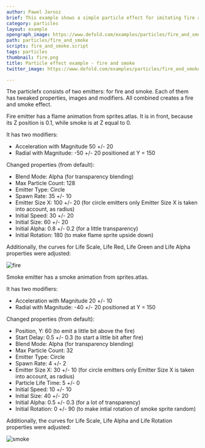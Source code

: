 ```yaml
---
author: Pawel Jarosz
brief: This example shows a simple particle effect for imitating fire and smoke.
category: particles
layout: example
opengraph_image: https://www.defold.com/examples/particles/fire_and_smoke/fire.png
path: particles/fire_and_smoke
scripts: fire_and_smoke.script
tags: particles
thumbnail: fire.png
title: Particle effect example - fire and smoke
twitter_image: https://www.defold.com/examples/particles/fire_and_smoke/fire.png

---
```


The particlefx consists of two emitters: for fire and smoke. Each of them has tweaked properties, images and modifiers. All combined creates a fire and smoke effect.

Fire emitter has a flame animation from sprites.atlas.
It is in front, because its Z position is 0.1, while smoke is at Z equal to 0.

It has two modifiers:
 - Acceleration with Magnitude 50 +/- 20
 - Radial with Magnitude: -50 +/- 20 positioned at Y = 150
 
Changed properties (from default):
 - Blend Mode: Alpha (for transparency blending)
 - Max Particle Count: 128
 - Emitter Type: Circle
 - Spawn Rate: 35 +/- 10
 - Emitter Size X: 100 +/- 20 (for circle emitters only Emitter Size X is taken into account, as radius)
 - Initial Speed: 30 +/- 20
 - Initial Size: 60 +/- 20
 - Initial Alpha: 0.8 +/- 0.2 (for a little transparency)
 - Initial Rotation: 180 (to make flame sprite upside down)
 
Additionally, the curves for Life Scale, Life Red, Life Green and Life Alpha properties were adjusted:

![fire](fire.png)


Smoke emitter has a smoke animation from sprites.atlas.

It has two modifiers:
 - Acceleration with Magnitude 20 +/- 10
 - Radial with Magnitude: -40 +/- 20 positioned at Y = 150
 
Changed properties (from default):
 - Position, Y: 60 (to emit a little bit above the fire)
 - Start Delay: 0.5 +/- 0.3 (to start a little bit after fire)
 - Blend Mode: Alpha (for transparency blending)
 - Max Particle Count: 32
 - Emitter Type: Circle
 - Spawn Rate: 4 +/- 2
 - Emitter Size X: 30 +/- 10  (for circle emitters only Emitter Size X is taken into account, as radius)
 - Particle Life Time: 5 +/- 0
 - Initial Speed: 10 +/- 10
 - Initial Size: 40 +/- 20
 - Initial Alpha: 0.5 +/- 0.3 (for a lot of transparency)
 - Initial Rotation: 0 +/- 90 (to make intial rotation of smoke sprite random)
 
 Additionally, the curves for Life Scale, Life Alpha and Life Rotation properties were adjusted:
 
 ![smoke](smoke.png)